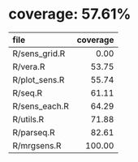 # coverage: 57.61%

|file          | coverage|
|:-------------|--------:|
|R/sens_grid.R |     0.00|
|R/vera.R      |    53.75|
|R/plot_sens.R |    55.74|
|R/seq.R       |    61.11|
|R/sens_each.R |    64.29|
|R/utils.R     |    71.88|
|R/parseq.R    |    82.61|
|R/mrgsens.R   |   100.00|
